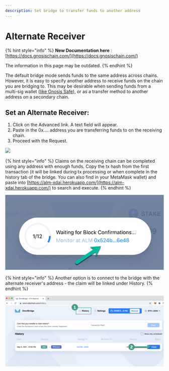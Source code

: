 ```yaml
---
description: Set bridge to transfer funds to another address
---
```


# Alternate Receiver

{% hint style="info" %}
**New Documentation here**
: [https://docs.gnosischain.com/](https://docs.gnosischain.com/)

The information in this page may be outdated.
{% endhint %}

The default bridge mode sends funds to the same address across chains. However, it is easy to specify another address to receive funds on the chain you are bridging to. This may be desirable when sending funds from a multi-sig wallet ([like Gnosis Safe](omnibridge-+-gnosis-safe-app.md)), or as a transfer method to another address on a secondary chain.

## Set an Alternate Receiver:

1. Click on the Advanced link. A text field will appear.&#x20;
2. Paste in the 0x.... address you are transferring funds to on the receiving chain.
3. Proceed with the Request.

![](../../../.gitbook/assets/2021-05-06\_12-22-37.gif)

{% hint style="info" %}
Claims on the receiving chain can be completed using any address with enough funds. Copy the tx hash from the first transaction (it will be linked during tx processing or when complete in the history tab of the bridge. You can also find in your MetaMask wallet) and paste into [https://alm-xdai.herokuapp.com/](https://alm-xdai.herokuapp.com/) to search and execute.&#x20;
{% endhint %}

![](../../../.gitbook/assets/hash-1.png)

{% hint style="info" %}
Another option is to connect to the bridge with the alternate receiver's address - the claim will be linked under History.
{% endhint %}

![](../../../.gitbook/assets/history1.png)
